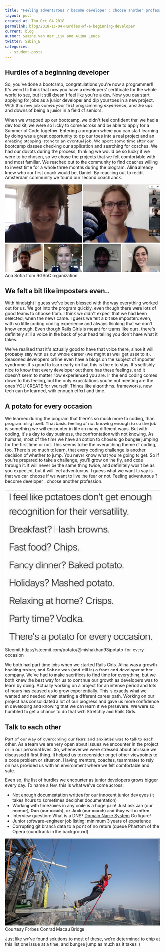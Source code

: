```yaml
---
title: "Feeling adventurous ? become developer : choose another profession"
layout: post
created_at: Thu Oct 04 2018
permalink: blog/2018-10-04-Hurdles-of-a-beginning-developer
current: blog
author: Sabine van der Eijk and Alina Leuca
twitter: Sabin_E
categories:
  - student-posts
---
```


## Hurdles of a beginning developer

So, you've done a bootcamp, congratulations you're now a programmer!! It's weird to think that now you have a developers' certificate for the whole world to see, but it still doesn't feel like you're a dev. Now you can start applying for jobs as a junior developer and dip your toes in a new project. With this new job comes your first programming experience, and the ups and downs of being a junior in a field of seniors.

When we wrapped up our bootcamp, we didn't feel confident that we had a dev toolkit; we were so lucky to come across and be able to apply for a Summer of Code together. Entering a program where you can start learning by doing was a great opportunity to dip our toes into a real project and an amazing stepping-stone to an eventual job. We spent some time after our bootcamp classes checking our application and searching for coaches. We had our doubts during the process, thinking we would be so lucky if we were to be chosen, so we chose the projects that we felt comfortable with and most familiar. We reached out to the community to find coaches willing to invest time for a whole three months during the program. Alina already knew who our first coach would be, Daniel. By reaching out to reddit Amsterdam community we found our second coach Jack.

<img src="/img/blog/2018/team-potatocode-first-call-01.jpg" alt="first team call">
<div class="image-credits"> Ana Sofia from RGSoC organization</div>

## We felt a bit like imposters even..

With hindsight I guess we've been blessed with the way everything worked out for us. We got into the program quickly, even though there were lots of good teams to choose from. I think we didn't expect that we had been selected, when the news came. I guess we felt a bit like imposters even, with so little coding coding experience and always thinking that we don't know enough. Even though Rails Girls is meant for teams like ours, there's definitely still a voice in the back of your head telling you don't have what it takes.

We've realised that it's actually good to have that voice there, since it will probably stay with us our whole career (we might as well get used to it). Seasoned developers online even have a blogs on the subject of imposter syndrome. It's good to learn early on that this is there to stay. It's selfishly nice to know that every developer out there has these feelings, and it doesn't seem to matter how experienced you are. In the end coding comes down to this feeling, but the only expectations you're not meeting are the ones YOU CREATE for yourself. Things like algorithms, frameworks, new tech can be learned, with enough effort and time.

## A potato for every occasion

We learned during the program that there's so much more to coding, than programming itself. That basic feeling of not knowing enough to do the job is something we will encounter in life on many different ways. But with coding, it's a day to day business, the confrontation with not knowing. As humans, most of the time we have an option to choose: go bungee jumping for the first time or not. This seems to be the overarching theme of coding, too. There is so much to learn, that every coding challenge is another decision of whether to jump. You never know what you're going to get. So if you're prepared to take a challenge, you'll grow on the fly, and code through it. It will never be the same thing twice, and definitely won't be as you expected, but it will feel adventurous. I guess what we want to say is that we can choose if we want to live the fear or not. Feeling adventurous ? become developer : choose another profession.

<img src="/img/blog/2018/potatoCode.png" alt="A potato for everything">
<div class="image-credits"> Steemit https://steemit.com/potato/@mishakhan93/potato-for-every-occasion </div>

We both had part time jobs when we started Rails Girls. Alina was a growth-hacking trainer, and Sabine was (and still is) a front-end developer at her company. We've had to make sacrifices to find time for everything, but we both knew the best way for us to continue our growth as developers was to learn by doing. Actually working on a project for an intense period and lots of hours has caused us to grow exponentially. This is exactly what we wanted and needed when starting a different career path. Working on our project has consolidated a lot of our progress and gave us more confidence in developing and knowing that we can learn if we persevere. We were so humbled to get a chance to do that with Stretchly and Rails Girls.

## Talk to each other

Part of our way of overcoming our fears and anxieties was to talk to each other. As a team we are very open about issues we encounter in the project or in our personal lives. So, whenever we were stressed about an issue we discussed it first thing. It helped us to reconsider or get other viewpoints to a code problem or situation. Having mentors, coaches, teammates to rely on has provided us with an environment where we felt comfortable and safe.

Even so, the list of hurdles we encounter as junior developers grows bigger every day. To name a few, this is what we've come across:

- Not enough documentation written for our innocent junior dev eyes (it takes hours to sometimes decipher documentation)
- Working with timezones in any code is a huge pain! Just ask Jan (our mentor), Dan (our coach), or Jack (our coach) and they will confirm
- Interview question: What is a DNS? [Domain Name System](https://en.wikipedia.org/wiki/Domain_Name_System) Go figure!
- Junior software-engineer job listing: minimum 3 years of experience
- Corrupting git branch data to a point of no return (queue Phantom of the Opera soundtrack in the background)

<img src="/img/blog/2018/bungeejump.jpg" alt="jump and fly">
<div class="image-credits"> Courtesy Forbes Conrad Macau Bridge </div>

Just like we've found solutions to most of these, we're determined to chip at this list one issue at a time, and bungee jump as much as it takes :)
